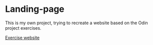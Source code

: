 # Landing-page
This is my own project, trying to recreate a website based on the Odin project exercises.

<a href="https://cdn.statically.io/gh/TheOdinProject/curriculum/main/foundations/html_css/project/odin-project.png"> Exercise website</a>